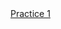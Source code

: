 <!DOCTYPE html>
<html lang="en">

<head>
    <meta charset="UTF-8">
    <meta name="viewport" content="width=device-width, initial-scale=1.0">
    <link href="p4.css" rel="stylesheet" type="text/css">
    <link rel="stylesheet" href="https://cdnjs.cloudflare.com/ajax/libs/font-awesome/4.7.0/css/font-awesome.min.css">
    <meta http-equiv="X-UA-Compatible" content="ie=edge">
    <title>宏哲的個人網頁</title>
</head>

<body>
    <a href="https://xiaoswaii.github.io/p1.html">Practice 1</a>
</body>

</html>
